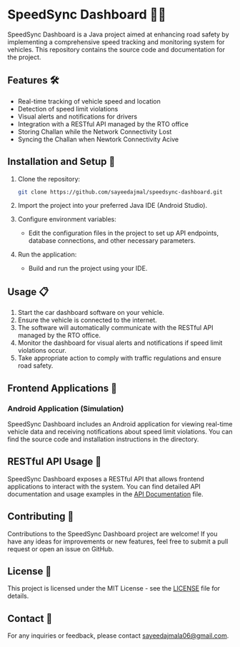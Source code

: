 # SpeedSync Dashboard 🚗💨

SpeedSync Dashboard is a Java project aimed at enhancing road safety by implementing a comprehensive speed tracking and monitoring system for vehicles. This repository contains the source code and documentation for the project.

## Features 🛠️

- Real-time tracking of vehicle speed and location
- Detection of speed limit violations
- Visual alerts and notifications for drivers
- Integration with a RESTful API managed by the RTO office
- Storing Challan while the Network Connectivity Lost
- Syncing the Challan when Newtork Connectivity Acive

## Installation and Setup 🚀

1. Clone the repository:

   ```bash
   git clone https://github.com/sayeedajmal/speedsync-dashboard.git
   ```

2. Import the project into your preferred Java IDE (Android Studio).

3. Configure environment variables:

   - Edit the configuration files in the project to set up API endpoints, database connections, and other necessary parameters.

4. Run the application:

   - Build and run the project using your IDE.

## Usage 📋

1. Start the car dashboard software on your vehicle.
2. Ensure the vehicle is connected to the internet.
3. The software will automatically communicate with the RESTful API managed by the RTO office.
4. Monitor the dashboard for visual alerts and notifications if speed limit violations occur.
5. Take appropriate action to comply with traffic regulations and ensure road safety.

## Frontend Applications 📱

### Android Application (Simulation)

SpeedSync Dashboard includes an Android application for viewing real-time vehicle data and receiving notifications about speed limit violations. You can find the source code and installation instructions in the directory.

## RESTful API Usage 🔗

SpeedSync Dashboard exposes a RESTful API that allows frontend applications to interact with the system. You can find detailed API documentation and usage examples in the [API Documentation](https://github.com/sayeedajmal/SpeedSync_RestFul-API/blob/main/readme.md) file.

## Contributing 🤝

Contributions to the SpeedSync Dashboard project are welcome! If you have any ideas for improvements or new features, feel free to submit a pull request or open an issue on GitHub.

## License 📝

This project is licensed under the MIT License - see the [LICENSE](LICENSE) file for details.

## Contact 📧

For any inquiries or feedback, please contact [sayeedajmala06@gmail.com](mailto:sayeedajmala06@gmail.com).
